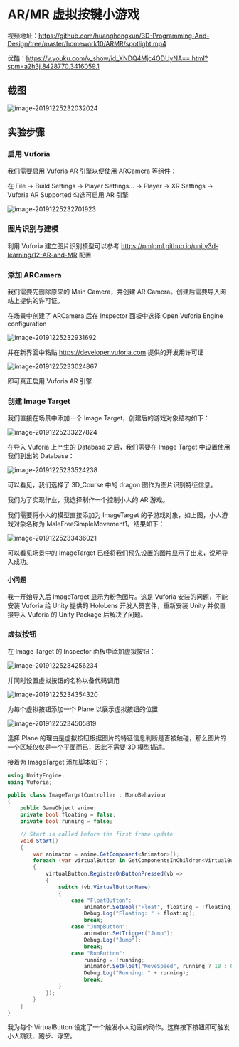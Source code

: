 # AR/MR 虚拟按键小游戏

视频地址：https://github.com/huanghongxun/3D-Programming-And-Design/tree/master/homework10/ARMR/spotlight.mp4

优酷：https://v.youku.com/v_show/id_XNDQ4Mjc4ODUyNA==.html?spm=a2h3j.8428770.3416059.1

## 截图

![image-20191225232032024](Assets/image-20191225232032024.png)

## 实验步骤

### 启用 Vuforia

我们需要启用 Vuforia AR 引擎以便使用 ARCamera 等组件：

在 File -> Build Settings -> Player Settings... -> Player -> XR Settings -> Vuforia AR Supported 勾选可启用 AR 引擎

![image-20191225232701923](Assets/image-20191225232701923.png)

### 图片识别与建模

利用 Vuforia 建立图片识别模型可以参考 https://pmlpml.github.io/unity3d-learning/12-AR-and-MR 配置

### 添加 ARCamera

我们需要先删除原来的 Main Camera，并创建 AR Camera。创建后需要导入网站上提供的许可证。

在场景中创建了 ARCamera 后在 Inspector 面板中选择 Open Vuforia Engine configuration

![image-20191225232931692](Assets/image-20191225232931692.png)

并在新界面中粘贴 https://developer.vuforia.com 提供的开发用许可证

![image-20191225233024867](Assets/image-20191225233024867.png)

即可真正启用 Vuforia AR 引擎

### 创建 Image Target

我们直接在场景中添加一个 Image Target，创建后的游戏对象结构如下：

![image-20191225233227824](Assets/image-20191225233227824.png)

在导入 Vuforia 上产生的 Database 之后，我们需要在 Image Target 中设置使用我们到出的 Database：

![image-20191225233524238](Assets/image-20191225233524238.png)

可以看见，我们选择了 3D_Course 中的 dragon 图作为图片识别特征信息。

我们为了实现作业，我选择制作一个控制小人的 AR 游戏。

我们需要将小人的模型直接添加为 ImageTarget 的子游戏对象，如上图，小人游戏对象名称为 MaleFreeSimpleMovement1。结果如下：

![image-20191225233436021](Assets/image-20191225233436021.png)

可以看见场景中的 ImageTarget 已经将我们预先设置的图片显示了出来，说明导入成功。

#### 小问题

我一开始导入后 ImageTarget 显示为粉色图片。这是 Vuforia 安装的问题，不能安装 Vuforia 给 Unity 提供的 HoloLens 开发人员套件，重新安装 Unity 并仅直接导入 Vuforia 的 Unity Package 后解决了问题。

### 虚拟按钮

在 Image Target 的 Inspector 面板中添加虚拟按钮：

![image-20191225234256234](Assets/image-20191225234256234.png)

并同时设置虚拟按钮的名称以备代码调用

![image-20191225234354320](Assets/image-20191225234354320.png)

为每个虚拟按钮添加一个 Plane 以展示虚拟按钮的位置

![image-20191225234505819](Assets/image-20191225234505819.png)

选择 Plane 的理由是虚拟按钮根据图片的特征信息判断是否被触碰，那么图片的一个区域仅仅是一个平面而已，因此不需要 3D 模型描述。

接着为 ImageTarget 添加脚本如下：

```csharp
using UnityEngine;
using Vuforia;

public class ImageTargetController : MonoBehaviour
{
    public GameObject anime;
    private bool floating = false;
    private bool running = false;

    // Start is called before the first frame update
    void Start()
    {
        var animator = anime.GetComponent<Animator>();
        foreach (var virtualButton in GetComponentsInChildren<VirtualButtonBehaviour>())
        {
            virtualButton.RegisterOnButtonPressed(vb =>
            {
                switch (vb.VirtualButtonName)
                {
                    case "FloatButton":
                        animator.SetBool("Float", floating = !floating);
                        Debug.Log("Floating: " + floating);
                        break;
                    case "JumpButton":
                        animator.SetTrigger("Jump");
                        Debug.Log("Jump");
                        break;
                    case "RunButton":
                        running = !running;
                        animator.SetFloat("MoveSpeed", running ? 10 : 0);
                        Debug.Log("Running: " + running);
                        break;
                }
            });
        }
    }
}
```

我为每个 VirtualButton 设定了一个触发小人动画的动作。这样按下按钮即可触发小人跳跃、跑步、浮空。